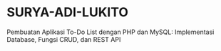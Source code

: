 # SURYA-ADI-LUKITO
Pembuatan Aplikasi To-Do List dengan PHP dan MySQL: Implementasi Database, Fungsi CRUD, dan REST API
